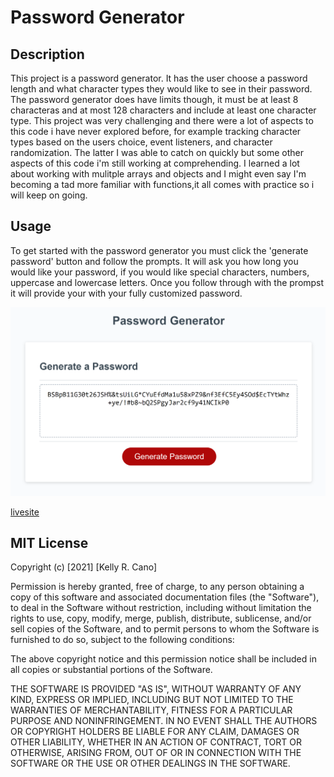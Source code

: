 
# Password Generator

## Description
This project is a password generator. It has the user choose a password length and what character types they would like to see in their password. The password generator does have limits though, it must be at least 8 characteras and at most 128 characters and include at least one character type. This project was very challenging and there were a lot of aspects to this code i have never explored before, for example tracking character types based on the users choice, event listeners, and character randomization. The latter I was able to catch on quickly but some other aspects of this code i'm still working at comprehending. I learned a lot about working with mulitple arrays  and objects and I might even say I'm becoming a tad more familiar with functions,it all comes with practice so i will keep on going.

## Usage
To get started with the password generator you must click the 'generate password' button and follow the prompts. It will ask you how long you would like your password, if you would like special characters, numbers, uppercase and lowercase letters. Once you follow through with the prompst it will provide your with your fully customized password.


![screenshot](./assets/password-screenshot.png)

[livesite](https://krcano.github.io/Hw03/)










## MIT License

Copyright (c) [2021] [Kelly R. Cano]

Permission is hereby granted, free of charge, to any person obtaining a copy
of this software and associated documentation files (the "Software"), to deal
in the Software without restriction, including without limitation the rights
to use, copy, modify, merge, publish, distribute, sublicense, and/or sell
copies of the Software, and to permit persons to whom the Software is
furnished to do so, subject to the following conditions:

The above copyright notice and this permission notice shall be included in all
copies or substantial portions of the Software.

THE SOFTWARE IS PROVIDED "AS IS", WITHOUT WARRANTY OF ANY KIND, EXPRESS OR
IMPLIED, INCLUDING BUT NOT LIMITED TO THE WARRANTIES OF MERCHANTABILITY,
FITNESS FOR A PARTICULAR PURPOSE AND NONINFRINGEMENT. IN NO EVENT SHALL THE
AUTHORS OR COPYRIGHT HOLDERS BE LIABLE FOR ANY CLAIM, DAMAGES OR OTHER
LIABILITY, WHETHER IN AN ACTION OF CONTRACT, TORT OR OTHERWISE, ARISING FROM,
OUT OF OR IN CONNECTION WITH THE SOFTWARE OR THE USE OR OTHER DEALINGS IN THE
SOFTWARE.
